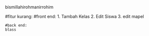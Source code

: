 bismillahirohmanirrohim

#fitur kurang:
    #front end:
    1. Tambah Kelas
    2. Edit Siswa
    3. edit mapel

    #back end:
    blass
